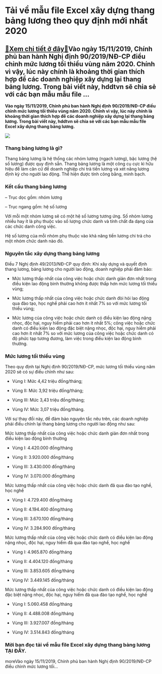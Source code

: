 Tải về mẫu file Excel xây dựng thang bảng lương theo quy định mới nhất 2020
===========================================================================

[:gift:Xem chi tiết ở đây:gift:](https://hddtvn.com/tai-ve-mau-file-excel-xay-dung-thang-bang-luong-theo-quy-dinh-moi-nhat-2020/)Vào ngày 15/11/2019, Chính phủ ban hành Nghị định 90/2019/NĐ-CP điều chỉnh mức lương tối thiểu vùng năm 2020. Chính vì vậy, lúc này chính là khoảng thời gian thích hợp để các doanh nghiệp xây dựng lại thang bảng lương. Trong bài viết này, hddtvn sẽ chia sẻ với các bạn mẫu mẫu file …
-------------------------------------------------------------------------------------------------------------------------------------------------------------------------------------------------------------------------------------------------------------------------------------------

**Vào ngày 15/11/2019, Chính phủ ban hành Nghị định 90/2019/NĐ-CP điều chỉnh mức lương tối thiểu vùng năm 2020. Chính vì vậy, lúc này chính là khoảng thời gian thích hợp để các doanh nghiệp xây dựng lại thang bảng lương. Trong bài viết này, hddtvn sẽ chia sẻ với các bạn mẫu mẫu file Excel xây dựng thang bảng lương.**


![](https://hddtvn.com/wp-content/uploads/2021/01/8DaX2Yt.png)


### Thang bảng lương là gì?


Thang bảng lương là hệ thống các nhóm lương (ngạch lương), bậc lương (hệ số lương) được quy định sẵn. Thang bảng lương là một công cụ cực kì hữu hiệu để làm căn cứ để doanh nghiệp chi trả tiền lương và xét nâng lương định kỳ cho người lao động. Thể hiện được tính công bằng, minh bạch.


### Kết cấu thang bảng lương


– Trục dọc gồm: nhóm lương


– Trục ngang gồm: hệ số lương


Với mỗi một nhóm lương sẽ có một hệ số lương tương ứng. Số nhóm lương nhiều hay ít là phụ thuộc vào số lượng chức danh và tính chất đa dạng của các chức danh công việc.


Hệ số lương của mỗi nhóm phụ thuộc vào khả năng tiền lương chi trả cho một nhóm chức danh nào đó.


### Nguyên tắc xây dựng thang bảng lương


Điều 7 Nghị định 49/2013/NĐ-CP quy định: Khi xây dựng và quyết định thang lương, bảng lương cho người lao động, doanh nghiệp phải đảm bảo:




* Mức lương thấp nhất của công việc hoặc chức danh giản đơn nhất trong điều kiện lao động bình thường không được thấp hơn mức lương tối thiểu vùng;

* Mức lương thấp nhất của công việc hoặc chức danh đòi hỏi lao động qua đào tạo, học nghề phải cao hơn ít nhất 7% so với mức lương tối thiểu vùng;

* Mức lương của công việc hoặc chức danh có điều kiện lao động nặng nhọc, độc hại, nguy hiểm phải cao hơn ít nhất 5%; công việc hoặc chức danh có điều kiện lao động đặc biệt nặng nhọc, độc hại, nguy hiểm phải cao hơn ít nhất 7% so với mức lương của công việc hoặc chức danh có độ phức tạp tương đương, làm việc trong điều kiện lao động bình thường.



### Mức lương tối thiểu vùng


Theo quy định tại Nghị định 90/2019/NĐ-CP, mức lương tối thiểu vùng năm 2020 sẽ có sự điều chỉnh như sau:




* Vùng I: Mức 4,42 triệu đồng/tháng;

* Vùng II: Mức 3,92 triệu đồng/tháng;

* Vùng III: Mức 3,43 triệu đồng/tháng;

* Vùng IV: Mức 3,07 triệu đồng/tháng.



Với sự thay đổi này, để đảm bảo nguyên tắc nêu trên, các doanh nghiệp phải điều chỉnh lại thang bảng lương cho người lao động như sau:


Mức lương thấp nhất của công việc hoặc chức danh giản đơn nhất trong điều kiện lao động bình thường




* Vùng I: 4.420.000 đồng/tháng

* Vùng II: 3.920.000 đồng/tháng

* Vùng III: 3.430.000 đồng/tháng

* Vùng IV: 3.070.000 đồng/tháng



Mức lương thấp nhất của công việc hoặc chức danh đã qua đào tạo nghề, học nghề




* Vùng I: 4.729.400 đồng/tháng

* Vùng II: 4.194.400 đồng/tháng

* Vùng III: 3.670.100 đồng/tháng

* Vùng IV: 3.284.900 đồng/tháng



Mức lương thấp nhất của công việc hoặc chức danh có điều kiện lao động nặng nhọc, độc hại, nguy hiểm đã qua đào tạo nghề, học nghề




* Vùng I: 4.965.870 đồng/tháng

* Vùng II: 4.404.120 đồng/tháng

* Vùng III: 3.853.605 đồng/tháng

* Vùng IV: 3.449.145 đồng/tháng



Mức lương thấp nhất của công việc hoặc chức danh có điều kiện lao động đặc biệt nặng nhọc, độc hại, nguy hiểm đã qua đào tạo nghề, học nghề




* Vùng I: 5.060.458 đồng/tháng

* Vùng II: 4.488.008 đồng/tháng

* Vùng III: 3.927.007 đồng/tháng

* Vùng IV: 3.514.843 đồng/tháng



### Mời bạn đọc tải về mẫu file Excel xây dựng thang bảng lương **TẠI ĐÂY**.


moreVào ngày 15/11/2019, Chính phủ ban hành Nghị định 90/2019/NĐ-CP điều chỉnh mức lương tối…

